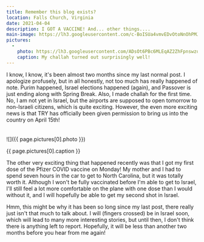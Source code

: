 ```yaml
---
title: Remember this blog exists?
location: Falls Church, Virginia
date: 2021-04-04
description: I GOT A VACCINE! And... other things....
main-image: https://lh3.googleusercontent.com/c-BoISUa4vmvEDvOtoNnOhPMJUzZdCVlKMqY9JetiD0qoVwET3DaiIRcwN8xquxRPFjvdBMK5e1BPU0vh7zhytNFu0nObUCFaZsXWrYI44xF8ysOTtiVdC1KKfJVOZ1MYjZjTnKZ8w=w2400
pictures:
  - 
    photo: https://lh3.googleusercontent.com/ADsOt6PBc6MLEqAZ2ZhFpnswzums4wuoeY2u7sMnDLBgPKW-bgzFPP18M1WQ18iF2zcKHyB0icws3DKDJnB8JbNJkJTv8_2Ixl8EkzzJdPzweYQL0Osfhy1N56L2q_DbRitmr3hdtQ=w2400
    caption: My challah turned out surprisingly well!
---
```


I know, I know, it's been almost two months since my last normal post. I apologize profusely, but in all honestly, not too much has really happened of note. Purim happened, Israel elections happened (again), and Passover is just ending along with Spring Break. Also, I made challah for the first time. No, I am not yet in Israel, but the airports are supposed to open tomorrow to non-Israeli citizens, which is quite exciting. However, the even more exciting news is that TRY has officially been given permission to bring us into the country on April 15th!<br><br><br>![]({{ page.pictures[0].photo }})
<div class="caption">{{ page.pictures[0].caption }}</div>

The other very exciting thing that happened recently was that I got my first dose of the Pfizer COVID vaccine on Monday! My mother and I had to spend seven hours in the car to get to North Carolina, but it was totally worth it. Although I won't be fully vaccinated before I'm able to get to Israel, I'll still feel a lot more comfortable on the plane with one dose than I would without it, and I will hopefully be able to get my second shot in Israel.

Hmm, this might be why it has been so long since my last post, there really just isn't that much to talk about. I will (fingers crossed) be in Israel soon, which will lead to many more interesting stories, but until then, I don't think there is anything left to report. Hopefully, it will be less than another two months before you hear from me again!